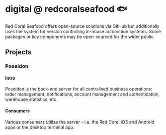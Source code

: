 # digital @ redcoralseafood 🐟
Red Coral Seafood offers open-source solutions via GitHub but additionally uses the system for version controlling in-house automation systems. Some packages or key components may be open-sourced for the wider public.

## Projects
### Poseidon
#### Intro
Poseidon is the back-end server for all centralised business operations: order management, notifications, account management and authentication, warehouse statistics, etc.
#### Consumers
Various consumers utilize the server - i.e. the Red Coral iOS and Android apps or the desktop terminal app.
